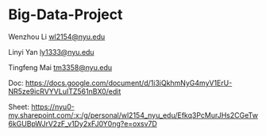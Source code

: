 # Big-Data-Project


Wenzhou Li <wl2154@nyu.edu>

Linyi Yan <ly1333@nyu.edu>

Tingfeng Mai <tm3358@nyu.edu>


Doc: https://docs.google.com/document/d/1i3iQkhmNyG4myV1ErU-NR5ze9icRVYVLuITZ561nBX0/edit

Sheet: https://nyu0-my.sharepoint.com/:x:/g/personal/wl2154_nyu_edu/Efkq3PcMurJHs2CGeTw6kGUBpWJrV2zF_v1Dy2xFJ0Y0ng?e=oxsv7D
